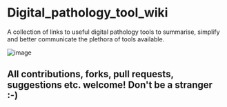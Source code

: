 # Digital_pathology_tool_wiki
A collection of links to useful digital pathology tools to summarise, simplify and better communicate the plethora of tools available.

![image](https://user-images.githubusercontent.com/44582194/144881375-98a61b2b-5d1a-4063-acd0-fe2fc30e0671.png)

## All contributions, forks, pull requests, suggestions etc. welcome! Don't be a stranger :-) 
